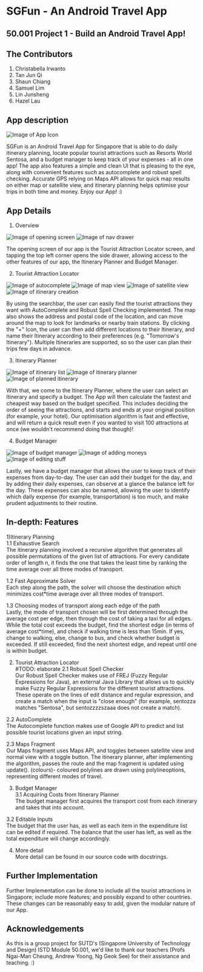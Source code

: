 # SGFun - An Android Travel App
50.001 Project 1 - Build an Android Travel App!
----

## The Contributors 
1. Christabella Irwanto 
2. Tan Jun Qi 
3. Shaun Chiang 
4. Samuel Lim 
5. Lin Junsheng 
6. Hazel Lau 

## App description

![Image of App Icon](https://github.com/tjjjwxzq/Android-TravelApp/blob/master/TravelApp_tjjjwxzq/app/src/main/res/drawable/launcher_icon_highres.png)

SGFun is an Android Travel App for Singapore that is able to do daily itinerary planning, locate popular tourist attractions such as Resorts World Sentosa, and a budget manager to keep track of your expenses - all in one app! The app also features a simple and clean UI that is pleasing to the eye, along with convenient features such as autocomplete and robust spell checking. Accurate GPS relying on Maps API allows for quick map results on either map or satellite view, and itinerary planning helps optimise your trips in both time and money. Enjoy our App! :)

## App Details
1) Overview <br />

![Image of opening screen](https://github.com/tjjjwxzq/Android-TravelApp/blob/master/screenshots/resized/photo127526564546062305.jpg)
![Image of nav drawer](https://github.com/tjjjwxzq/Android-TravelApp/blob/master/screenshots/resized/photo127526564546062301.jpg)

The opening screen of our app is the Tourist Attraction Locator screen, and tapping the top left corner opens the side drawer, allowing access to the other features of our app, the Itinerary Planner and Budget Manager.

2) Tourist Attraction Locator <br />

![Image of autocomplete](https://github.com/tjjjwxzq/Android-TravelApp/blob/master/screenshots/resized/photo127526564546062293.jpg)
![Image of map view](https://github.com/tjjjwxzq/Android-TravelApp/blob/master/screenshots/resized/photo127526564546062300.jpg) 
![Image of satellite view](https://github.com/tjjjwxzq/Android-TravelApp/blob/master/screenshots/resized/photo127526564546062306.jpg)
![Image of itinerary creation](https://github.com/tjjjwxzq/Android-TravelApp/blob/master/screenshots/resized/photo127526564546062292.jpg) 


By using the searchbar, the user can easily find the tourist attractions they want with AutoComplete and Robust Spell Checking implemented. The map also shows the address and postal code of the location, and can move around the map to look for landmarks or nearby train stations. By clicking the "+" Icon, the user can then add different locations to their Itinerary, and name their Itinerary according to their preferences (e.g. "Tomorrow's Itinerary"). Multiple Itineraries are supported, so so the user can plan their trips few days in advance.

3) Itinerary Planner <br />

![Image of itinerary list](https://github.com/tjjjwxzq/Android-TravelApp/blob/master/screenshots/resized/photo127526564546062298.jpg) 
![Image of itinerary planner](https://github.com/tjjjwxzq/Android-TravelApp/blob/master/screenshots/resized/photo127526564546062295.jpg)
![Image of planned itinerary](https://github.com/tjjjwxzq/Android-TravelApp/blob/master/screenshots/resized/photo127526564546062290.jpg)

With that, we come to the Itinerary Planner, where the user can select an Itinerary and specify a budget. The App will then calculate the fastest and cheapest way based on the budget specified. This includes deciding the order of seeing the attractions, and starts and ends at your original position (for example, your hotel). Our optimisation algorithm is fast and effective, and will return a quick result even if you wanted to visit 100 attractions at once (we wouldn't recommend doing that though)!

4) Budget Manager <br />

![Image of budget manager](https://github.com/tjjjwxzq/Android-TravelApp/blob/master/screenshots/resized/photo127526564546062299.jpg)
![Image of adding moneys](https://github.com/tjjjwxzq/Android-TravelApp/blob/master/screenshots/resized/photo127526564546062303.jpg)
![Image of editing stuff](https://github.com/tjjjwxzq/Android-TravelApp/blob/master/screenshots/resized/photo127526564546062302.jpg)

Lastly, we have a budget manager that allows the user to keep track of their expenses from day-to-day. The user can add their budget for the day, and by adding their daily expenses, can observe at a glance the balance left for the day. These expenses can also be named, allowing the user to identify which daily expense (for example, transportation) is too much, and make prudent adjustments to their routine.

## In-depth: Features
1)Itinerary Planning <br />
1.1 Exhaustive Search <br />
The itinerary planning involved a recursive algorithm that generates all possible permutations of the given list of attractions. For every candidate order of length n, it finds the one that takes the least time by ranking the time average over all three modes of transport. 

1.2 Fast Approximate Solver <br />
Each step along the path, the solver will choose the destination which minimizes cost*time average over all three modes of transport.

1.3 Choosing modes of transport along each edge of the path <br />
Lastly, the mode of transport chosen will be first determined through the average cost per edge, then through the cost of taking a taxi for all edges. While the total cost exceeds the budget, find the shortest edge (in terms of average cost*time), and check if walking time is less than 15min. If yes, change to walking, else, change to bus, and check whether budget is exceeded. If still exceeded, find the next shortest edge, and repeat until one is within budget.

2) Tourist Attraction Locator <br />
#TODO: elaborate
2.1 Robust Spell Checker <br />
Our Robust Spell Checker makes use of FREJ (Fuzzy Regular Expressions for Java), an external Java Library that allows us to quickly make Fuzzy Regular Expressions for the different tourist attractions. These operate on the lines of edit distance and regular expression, and create a match when the input is "close enough" (for example, sentozza matches "Sentosa", but sentozzzzszaaa does not create a match). 

2.2 AutoComplete <br />
The Autocomplete function makes use of Google API to predict and list possible tourist locations given an input string. 

2.3 Maps Fragment <br />
Our Maps fragment uses Maps API, and toggles between satellite view and normal view with a toggle button. The itinerary planner, after implementing the algorithm, passes the route and the map fragment is updated using update(). (colours)- coloured polylines are drawn using polylineoptions, representing different modes of travel. 


3) Budget Manager <br />
3.1 Acquiring Costs from Itinerary Planner <br />
The budget manager first acquires the transport cost from each itinerary and takes that into account. 

3.2 Editable Inputs <br /> 
The budget that the user has, as well as each item in the expenditure list can be edited if required. The balance that the user has left, as well as the total expenditure will change accordingly. 

4) More detail <br />
More detail can be found in our source code with docstrings. 

## Further Implementation
Further Implementation can be done to include all the tourist attractions in Singapore; include more features; and possibly expand to other countries. These changes can be reasonably easy to add, given the modular nature of our App. 

## Acknowledgements
As this is a group project for SUTD's (Singapore University of Technology and Design) ISTD Module 50.001, we'd like to thank our teachers (Profs Ngai-Man Cheung, Andrew Yoong, Ng Geok See) for their assistance and teaching. :) 
